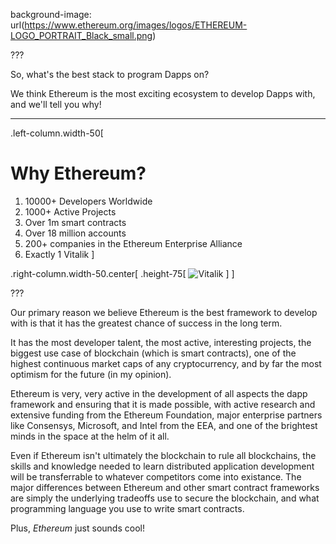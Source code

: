 background-image: url(https://www.ethereum.org/images/logos/ETHEREUM-LOGO_PORTRAIT_Black_small.png)

???

So, what's the best stack to program Dapps on?

We think Ethereum is the most exciting ecosystem to develop Dapps with,
and we'll tell you why!

---

.left-column.width-50[

# Why Ethereum?

1. 10000+ Developers Worldwide
2. 1000+ Active Projects
3. Over 1m smart contracts
4. Over 18 million accounts
5. 200+ companies in the Ethereum Enterprise Alliance
6. Exactly 1 Vitalik
]

.right-column.width-50.center[
.height-75[
![Vitalik](https://secure.meetupstatic.com/photos/event/e/1/9/0/highres_438297744.jpeg)
]
]

???

Our primary reason we believe Ethereum is the best framework to develop with
is that it has the greatest chance of success in the long term.

It has the most developer talent,
the most active, interesting projects,
the biggest use case of blockchain (which is smart contracts),
one of the highest continuous market caps of any cryptocurrency,
and by far the most optimism for the future (in my opinion).

Ethereum is very, very active in the development of all aspects
the dapp framework and ensuring that it is made possible,
with active research and extensive funding from the Ethereum Foundation,
major enterprise partners like Consensys, Microsoft, and Intel from the EEA,
and one of the brightest minds in the space at the helm of it all.

Even if Ethereum isn't ultimately the blockchain to rule all blockchains,
the skills and knowledge needed to learn distributed application development
will be transferrable to whatever competitors come into existance.
The major differences between Ethereum and other smart contract frameworks
are simply the underlying tradeoffs use to secure the blockchain,
and what programming language you use to write smart contracts.

Plus, *Ethereum* just sounds cool!
